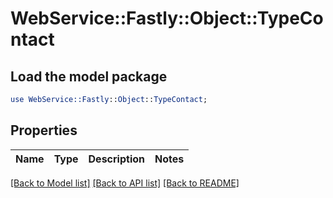 # WebService::Fastly::Object::TypeContact

## Load the model package
```perl
use WebService::Fastly::Object::TypeContact;
```

## Properties
Name | Type | Description | Notes
------------ | ------------- | ------------- | -------------

[[Back to Model list]](../README.md#documentation-for-models) [[Back to API list]](../README.md#documentation-for-api-endpoints) [[Back to README]](../README.md)


